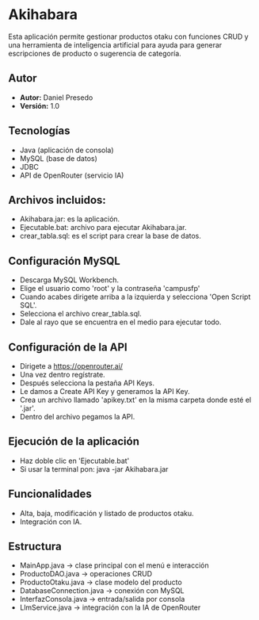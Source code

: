# Akihabara
Esta aplicación permite gestionar productos otaku con funciones CRUD
y una herramienta de inteligencia artificial para ayuda para generar escripciones de producto o sugerencia de categoría.

## Autor
- **Autor:** Daniel Presedo
- **Versión:** 1.0

## Tecnologías
- Java (aplicación de consola)
- MySQL (base de datos)
- JDBC
- API de OpenRouter (servicio IA)

## Archivos incluidos:
- Akihabara.jar: es la aplicación.
- Ejecutable.bat: archivo para ejecutar Akihabara.jar.
- crear_tabla.sql: es el script para crear la base de datos.

## Configuración MySQL
- Descarga MySQL Workbench.
- Elige el usuario como 'root' y la contraseña 'campusfp'
- Cuando acabes dirigete arriba a la izquierda y selecciona 'Open Script SQL'.
- Selecciona el archivo crear_tabla.sql.
- Dale al rayo que se encuentra en el medio para ejecutar todo.

## Configuración de la API
- Dirigete a https://openrouter.ai/
- Una vez dentro regístrate.
- Después selecciona la pestaña API Keys.
- Le damos a Create API Key y generamos la API Key.
- Crea un archivo llamado 'apikey.txt' en la misma carpeta donde esté el '.jar'.
- Dentro del archivo pegamos la API.

## Ejecución de la aplicación
- Haz doble clic en 'Ejecutable.bat'
- Si usar la terminal pon: java -jar Akihabara.jar

## Funcionalidades
- Alta, baja, modificación y listado de productos otaku.
- Integración con IA.

## Estructura
- MainApp.java → clase principal con el menú e interacción
- ProductoDAO.java → operaciones CRUD
- ProductoOtaku.java → clase modelo del producto
- DatabaseConnection.java → conexión con MySQL
- InterfazConsola.java → entrada/salida por consola
- LlmService.java → integración con la IA de OpenRouter
